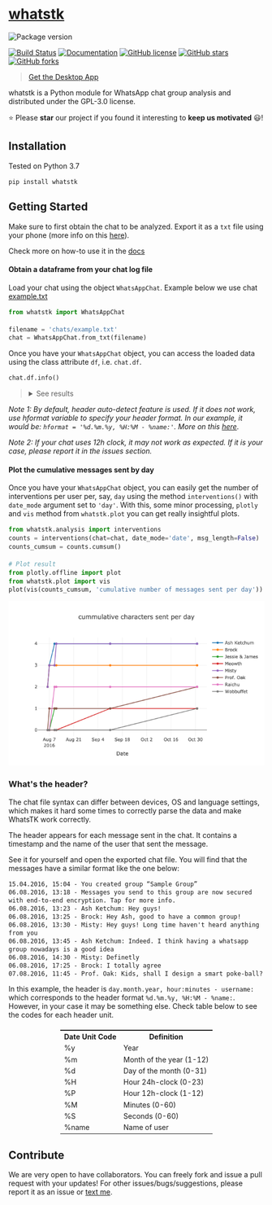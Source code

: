 # [whatstk](http://lucasrodes.github.io/whatstk)

![Package version](https://img.shields.io/badge/whatstk-v0.1.11-teal.svg?style=for-the-badge&color=25D366&logo=whatsapp)

[![Build Status](https://travis-ci.com/lucasrodes/whatstk.svg?branch=develop)](https://travis-ci.com/lucasrodes/whatstk)
[![Documentation](https://img.shields.io/badge/documentation-blue.svg)](docs/index.md)
[![GitHub license](https://img.shields.io/github/license/lucasrodes/whatstk.svg)](https://github.com/lucasrodes/whatstk/blob/master/LICENSE)
[![GitHub stars](https://img.shields.io/github/stars/lucasrodes/whatstk.svg)](https://github.com/lucasrodes/whatstk/stargazers)
[![GitHub forks](https://img.shields.io/github/forks/lucasrodes/whatstk.svg)](https://github.com/lucasrodes/whatstk/network)
> [Get the Desktop App](https://lcsrg.me/whatstk-gui)

whatstk is a Python module for WhatsApp chat group analysis and distributed under the GPL-3.0 license. 

:star: Please **star** our project if you found it interesting to **keep us motivated** :smiley:!


## Installation

Tested on Python 3.7

```
pip install whatstk
```

## Getting Started

Make sure to first obtain the chat to be analyzed. Export it as a `txt` file using your phone (more info on this [here](https://lcsrg.me/whatstk-gui/#faqs)).

Check more on how-to use it in the [docs](docs/index.md)

#### Obtain a dataframe from your chat log file

Load your chat using the object `WhatsAppChat`. Example below we use chat [example.txt](chats/example.txt)
 
 
```python
from whatstk import WhatsAppChat

filename = 'chats/example.txt'
chat = WhatsAppChat.from_txt(filename)
```

Once you have your `WhatsAppChat` object, you can access the loaded data using the class attribute `df`, i.e. `chat.df`.

```python
chat.df.info()
```
> <details><summary>See results</summary>
> <p>
> 
> ```
> <class 'pandas.core.frame.DataFrame'>
> DatetimeIndex: 18 entries, 2016-08-06 13:23:00 to 2016-10-31 12:23:00
> Data columns (total 2 columns):
>  #   Column    Non-Null Count  Dtype 
> ---  ------    --------------  ----- 
>  0   username  18 non-null     object
>  1   message   18 non-null     object
> dtypes: object(2)
> memory usage: 432.0+ bytes
> ```
</p>
</details>

_Note 1: By default, header auto-detect feature is used. If it does not work, use hformat variable to specify your
header format. In our example, it would be: `hformat = '%d.%m.%y, %H:%M - %name:'`. More on this [here](#whats-the-header)_.

_Note 2: If your chat uses 12h clock, it may not work as expected. If it is your case, please report it in the issues section._


#### Plot the cumulative messages sent by day
Once you have your `WhatsAppChat` object, you can easily get the number of interventions per user per, say, `day` using 
the method `interventions()` with `date_mode` argument set to `'day'`. With this, some minor processing, `plotly` and `vis` method from `whatstk.plot` you can get really insightful plots.


```python
from whatstk.analysis import interventions
counts = interventions(chat=chat, date_mode='date', msg_length=False)
counts_cumsum = counts.cumsum()

# Plot result
from plotly.offline import plot
from whatstk.plot import vis
plot(vis(counts_cumsum, 'cumulative number of messages sent per day'))
```

![](assets/example1.png)

### What's the header?
The chat file syntax can differ between devices, OS and language settings, which makes it hard some times to correctly parse the data and make WhatsTK work correctly.

The header appears for each message sent in the chat. It contains a timestamp and the name of the user that sent the message.

See it for yourself and open the exported chat file. You will find that the messages have a similar format like the one
below:

```
15.04.2016, 15:04 - You created group “Sample Group”
06.08.2016, 13:18 - Messages you send to this group are now secured with end-to-end encryption. Tap for more info.
06.08.2016, 13:23 - Ash Ketchum: Hey guys!
06.08.2016, 13:25 - Brock: Hey Ash, good to have a common group!
06.08.2016, 13:30 - Misty: Hey guys! Long time haven't heard anything from you
06.08.2016, 13:45 - Ash Ketchum: Indeed. I think having a whatsapp group nowadays is a good idea
06.08.2016, 14:30 - Misty: Definetly
06.08.2016, 17:25 - Brock: I totally agree
07.08.2016, 11:45 - Prof. Oak: Kids, shall I design a smart poke-ball?
```

In this example, the header is `day.month.year, hour:minutes - username:` which corresponds to the header format
`%d.%m.%y, %H:%M - %name:`. However, in your case it may be something else. Check table below to see the codes for each
header unit.

<table class="tg" style="display: flex; justify-content: center;">
  <tr>
    <th class="tg-7btt">Date Unit Code</th>
    <th class="tg-7btt">Definition</th>
  </tr>
  <tr>
    <td class="tg-0pky">%y</td>
    <td class="tg-0pky">Year</td>
  </tr>
  <tr>
    <td class="tg-0pky">%m</td>
    <td class="tg-0pky">Month of the year (1-12)</td>
  </tr>
  <tr>
    <td class="tg-0pky">%d</td>
    <td class="tg-0pky">Day of the month (0-31)</td>
  </tr>
  <tr>
    <td class="tg-0pky">%H</td>
    <td class="tg-0pky">Hour 24h-clock (0-23)</td>
  </tr>
  <tr>
    <td class="tg-0pky">%P</td>
    <td class="tg-0pky">Hour 12h-clock (1-12)</td>
  </tr>
  <tr>
    <td class="tg-0pky">%M</td>
    <td class="tg-0pky">Minutes (0-60)</td>
  </tr>
  <tr>
    <td class="tg-0pky">%S</td>
    <td class="tg-0pky">Seconds (0-60)</td>
  </tr>
  <tr>
    <td class="tg-0pky">%name</td>
    <td class="tg-0pky">Name of user</td>
  </tr>
</table>

## Contribute
We are very open to have collaborators. You can freely fork and issue a pull request with your updates!
For other issues/bugs/suggestions, please report it as an issue or [text me](mailto:lucasrg@kth.se).
